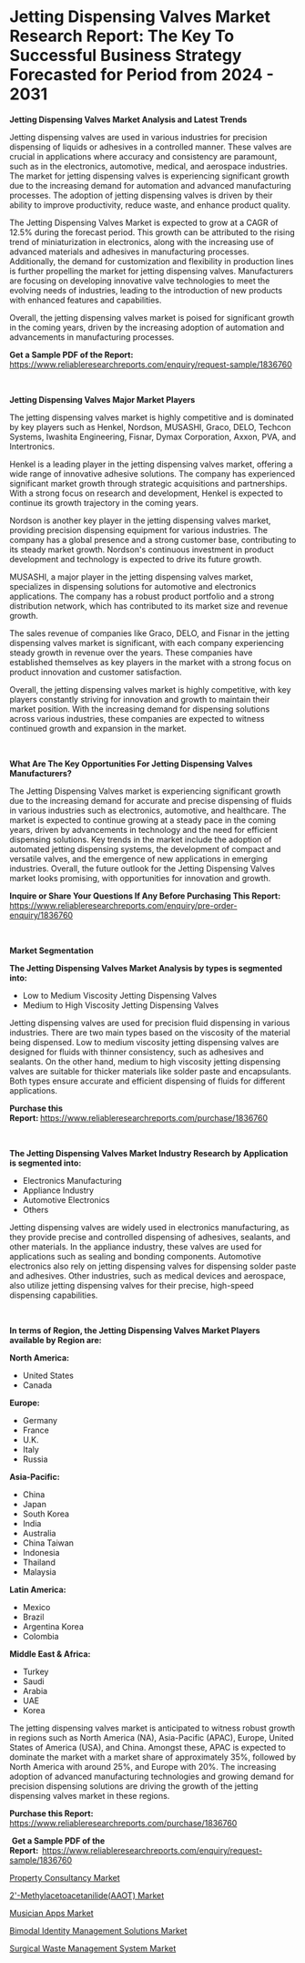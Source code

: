 <p><h1>Jetting Dispensing Valves Market Research Report: The Key To Successful Business Strategy Forecasted for Period from 2024 - 2031</h1></p><p><strong>Jetting Dispensing Valves Market Analysis and Latest Trends</strong></p>
<p><p>Jetting dispensing valves are used in various industries for precision dispensing of liquids or adhesives in a controlled manner. These valves are crucial in applications where accuracy and consistency are paramount, such as in the electronics, automotive, medical, and aerospace industries. The market for jetting dispensing valves is experiencing significant growth due to the increasing demand for automation and advanced manufacturing processes. The adoption of jetting dispensing valves is driven by their ability to improve productivity, reduce waste, and enhance product quality.</p><p>The Jetting Dispensing Valves Market is expected to grow at a CAGR of 12.5% during the forecast period. This growth can be attributed to the rising trend of miniaturization in electronics, along with the increasing use of advanced materials and adhesives in manufacturing processes. Additionally, the demand for customization and flexibility in production lines is further propelling the market for jetting dispensing valves. Manufacturers are focusing on developing innovative valve technologies to meet the evolving needs of industries, leading to the introduction of new products with enhanced features and capabilities.</p><p>Overall, the jetting dispensing valves market is poised for significant growth in the coming years, driven by the increasing adoption of automation and advancements in manufacturing processes.</p></p>
<p><strong>Get a Sample PDF of the Report:&nbsp;</strong> <a href="https://www.reliableresearchreports.com/enquiry/request-sample/1836760">https://www.reliableresearchreports.com/enquiry/request-sample/1836760</a></p>
<p>&nbsp;</p>
<p><strong>Jetting Dispensing Valves Major Market Players</strong></p>
<p><p>The jetting dispensing valves market is highly competitive and is dominated by key players such as Henkel, Nordson, MUSASHI, Graco, DELO, Techcon Systems, Iwashita Engineering, Fisnar, Dymax Corporation, Axxon, PVA, and Intertronics.</p><p>Henkel is a leading player in the jetting dispensing valves market, offering a wide range of innovative adhesive solutions. The company has experienced significant market growth through strategic acquisitions and partnerships. With a strong focus on research and development, Henkel is expected to continue its growth trajectory in the coming years.</p><p>Nordson is another key player in the jetting dispensing valves market, providing precision dispensing equipment for various industries. The company has a global presence and a strong customer base, contributing to its steady market growth. Nordson's continuous investment in product development and technology is expected to drive its future growth.</p><p>MUSASHI, a major player in the jetting dispensing valves market, specializes in dispensing solutions for automotive and electronics applications. The company has a robust product portfolio and a strong distribution network, which has contributed to its market size and revenue growth.</p><p>The sales revenue of companies like Graco, DELO, and Fisnar in the jetting dispensing valves market is significant, with each company experiencing steady growth in revenue over the years. These companies have established themselves as key players in the market with a strong focus on product innovation and customer satisfaction.</p><p>Overall, the jetting dispensing valves market is highly competitive, with key players constantly striving for innovation and growth to maintain their market position. With the increasing demand for dispensing solutions across various industries, these companies are expected to witness continued growth and expansion in the market.</p></p>
<p>&nbsp;</p>
<p><strong>What Are The Key Opportunities For Jetting Dispensing Valves Manufacturers?</strong></p>
<p><p>The Jetting Dispensing Valves market is experiencing significant growth due to the increasing demand for accurate and precise dispensing of fluids in various industries such as electronics, automotive, and healthcare. The market is expected to continue growing at a steady pace in the coming years, driven by advancements in technology and the need for efficient dispensing solutions. Key trends in the market include the adoption of automated jetting dispensing systems, the development of compact and versatile valves, and the emergence of new applications in emerging industries. Overall, the future outlook for the Jetting Dispensing Valves market looks promising, with opportunities for innovation and growth.</p></p>
<p><strong>Inquire or Share Your Questions If Any Before Purchasing This Report:</strong> <a href="https://www.reliableresearchreports.com/enquiry/pre-order-enquiry/1836760">https://www.reliableresearchreports.com/enquiry/pre-order-enquiry/1836760</a></p>
<p>&nbsp;</p>
<p><strong>Market Segmentation</strong></p>
<p><strong>The Jetting Dispensing Valves Market Analysis by types is segmented into:</strong></p>
<p><ul><li>Low to Medium Viscosity Jetting Dispensing Valves</li><li>Medium to High Viscosity Jetting Dispensing Valves</li></ul></p>
<p><p>Jetting dispensing valves are used for precision fluid dispensing in various industries. There are two main types based on the viscosity of the material being dispensed. Low to medium viscosity jetting dispensing valves are designed for fluids with thinner consistency, such as adhesives and sealants. On the other hand, medium to high viscosity jetting dispensing valves are suitable for thicker materials like solder paste and encapsulants. Both types ensure accurate and efficient dispensing of fluids for different applications.</p></p>
<p><strong>Purchase this Report:&nbsp;</strong><a href="https://www.reliableresearchreports.com/purchase/1836760">https://www.reliableresearchreports.com/purchase/1836760</a></p>
<p>&nbsp;</p>
<p><strong>The Jetting Dispensing Valves Market Industry Research by Application is segmented into:</strong></p>
<p><ul><li>Electronics Manufacturing</li><li>Appliance Industry</li><li>Automotive Electronics</li><li>Others</li></ul></p>
<p><p>Jetting dispensing valves are widely used in electronics manufacturing, as they provide precise and controlled dispensing of adhesives, sealants, and other materials. In the appliance industry, these valves are used for applications such as sealing and bonding components. Automotive electronics also rely on jetting dispensing valves for dispensing solder paste and adhesives. Other industries, such as medical devices and aerospace, also utilize jetting dispensing valves for their precise, high-speed dispensing capabilities.</p></p>
<p>&nbsp;</p>
<p><strong>In terms of Region, the Jetting Dispensing Valves Market Players available by Region are:</strong></p>
<p>
    <p> <strong> North America: </strong>
        <ul>
            <li>United States</li>
            <li>Canada</li>
        </ul>
        </p> 
    <p> <strong> Europe: </strong>
        <ul>
            <li>Germany</li>
            <li>France</li>
            <li>U.K.</li>
            <li>Italy</li>
            <li>Russia</li>
        </ul>
        </p> 
    <p> <strong> Asia-Pacific: </strong>
        <ul>
            <li>China</li>
            <li>Japan</li>
            <li>South Korea</li>
            <li>India</li>
            <li>Australia</li>
            <li>China Taiwan</li>
            <li>Indonesia</li>
            <li>Thailand</li>
            <li>Malaysia</li>
        </ul>
        </p> 
    <p> <strong> Latin America: </strong>
        <ul>
            <li>Mexico</li>
            <li>Brazil</li>
            <li>Argentina Korea</li>
            <li>Colombia</li>
        </ul>
        </p> 
    <p> <strong> Middle East & Africa: </strong>
        <ul>
            <li>Turkey</li>
            <li>Saudi</li>
            <li>Arabia</li>
            <li>UAE</li>
            <li>Korea</li>
        </ul>
    </p>
    </p>
<p><p>The jetting dispensing valves market is anticipated to witness robust growth in regions such as North America (NA), Asia-Pacific (APAC), Europe, United States of America (USA), and China. Amongst these, APAC is expected to dominate the market with a market share of approximately 35%, followed by North America with around 25%, and Europe with 20%. The increasing adoption of advanced manufacturing technologies and growing demand for precision dispensing solutions are driving the growth of the jetting dispensing valves market in these regions.</p></p>
<p><strong>Purchase this Report: </strong><a href="https://www.reliableresearchreports.com/purchase/1836760">https://www.reliableresearchreports.com/purchase/1836760</a></p>
<p>&nbsp;<strong>Get a Sample PDF of the Report:&nbsp;&nbsp;</strong><a href="https://www.reliableresearchreports.com/enquiry/request-sample/1836760">https://www.reliableresearchreports.com/enquiry/request-sample/1836760</a></p>
<p><strong></strong></p>
<p><p><a href="https://medium.com/@anamariaagolli86/property-consultancy-market-competitive-analysis-market-trends-and-forecast-to-2031-c20879d71ffb">Property Consultancy Market</a></p><p><a href="https://github.com/mabutironaldo/Market-Research-Report-List-3/blob/main/2-methylacetoacetanilideaaot-market.md">2'-Methylacetoacetanilide(AAOT) Market</a></p><p><a href="https://medium.com/@anamariaagolli86/musician-apps-market-insights-into-market-cagr-market-trends-and-growth-strategies-67e8aebd3ed5">Musician Apps Market</a></p><p><a href="https://github.com/Paul14Anderson63/Market-Research-Report-List-3/blob/main/bimodal-identity-management-solutions-market.md">Bimodal Identity Management Solutions Market</a></p><p><a href="https://medium.com/@drakesporer988/surgical-waste-management-system-market-report-reveals-the-latest-trends-and-growth-opportunities-23ee9e26848b">Surgical Waste Management System Market</a></p></p>
